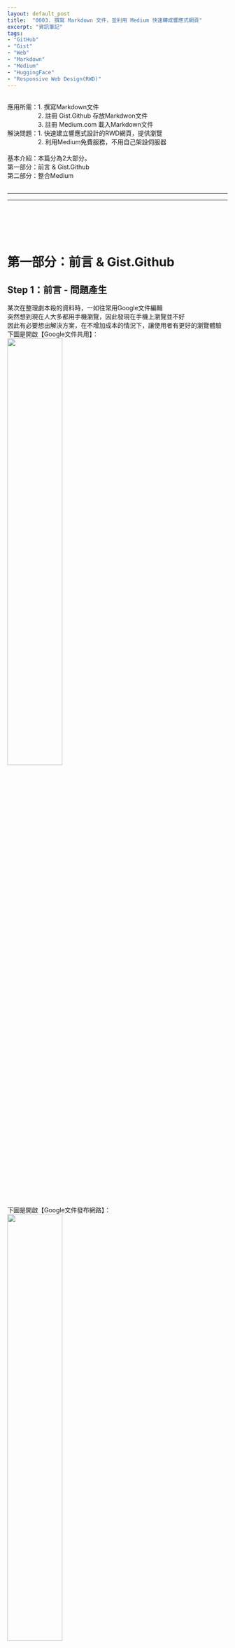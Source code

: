 ```yaml
---
layout: default_post
title:  "0003. 撰寫 Markdown 文件，並利用 Medium 快速轉成響應式網頁"
excerpt: "資訊筆記"
tags: 
- "GitHub"
- "Gist"
- "Web"
- "Markdown"
- "Medium"
- "HuggingFace"
- "Responsive Web Design(RWD)"
---
```

<div class="summary">
<br/>應用所需：1. 撰寫Markdown文件
<br/>&emsp;&emsp;&emsp;&emsp;&emsp;2. 註冊 Gist.Github 存放Markdwon文件
<br/>&emsp;&emsp;&emsp;&emsp;&emsp;3. 註冊 Medium.com 載入Markdown文件
<br/>解決問題：1. 快速建立響應式設計的RWD網頁，提供瀏覽
<br/>&emsp;&emsp;&emsp;&emsp;&emsp;2. 利用Medium免費服務，不用自己架設伺服器
<br/>
<br/>基本介紹：本篇分為2大部分。
<br/>第一部分：前言 & Gist.Github
<br/>第二部分：整合Medium
</div>
<div class="title">
    <br/><hr class="titleinner">
	<span></span>
	<hr class="titleinner"><br/>
</div>


<br/><br/>
<h1>第一部分：前言 & Gist.Github</h1>
<h2>Step 1：前言 - 問題產生</h2>
某次在整理劇本殺的資料時，一如往常用Google文件編輯
<br/>突然想到現在人大多都用手機瀏覽，因此發現在手機上瀏覽並不好
<br/>因此有必要想出解決方案，在不增加成本的情況下，讓使用者有更好的瀏覽體驗
<br/>下圖是開啟【Google文件共用】：
<br/> <img alt="" src="/assets/image/Infomation/2023_11_11/001.png" width="50%" height="50%" />

<br/>下圖是開啟【Google文件發布網路】：
<br/> <img alt="" src="/assets/image/Infomation/2023_11_11/002.png" width="50%" height="50%" />
<br/>

<h2>Step 2：前言 - Markdown</h2>
以下是Markdonw文檔，大意是：整理成某一天劇本殺可以4個人玩的劇本

``` Markdown

| 劇本名稱         | 類型                | 價格   | 時間  | 地點                                                                      | 介紹連結                                                                                                                     |
| ---------------- | ------------------- | ------ | ----- | ------------------------------------------------------------------------- | ---------------------------------------------------------------------------------------------------------------------------- |
| 一座城           | 沉浸/現代           | 600/人 | 19:00 | <a href="https://maps.app.goo.gl/jhUWb62mAJgnzFzn9">拉普星球-松山館</a>   | <a href="https://mylarpplanet.simplybook.asia/v2/#book/location/5/category/10/count/1/provider/any/">介紹</a>                |
| 窺鏡             | 懸疑/驚悚/本格/還原 | 650/人 | 19:00 | <a href="https://maps.app.goo.gl/jhUWb62mAJgnzFzn9">拉普星球-松山館</a>   | <a href="https://mylarpplanet.simplybook.asia/v2/#book/location/5/category/10/count/1/provider/any/">介紹</a>                |
| 送你一朵小花花 2 | 情感/還原           | 590/人 | 19:30 | <a href="https://maps.app.goo.gl/Brv2GKKeG8utQYTBA">410 檔案室</a>        | <a href="https://www.410larp.com.tw/scriptcontent/%E9%80%81%E4%BD%A0%E4%B8%80%E6%9C%B5%E5%B0%8F%E8%8A%B1%E8%8A%B12">介紹</a> |
| 望雀             | 推理/武俠           | 500/人 | 19:30 | <a href="https://maps.app.goo.gl/gx2sLXcHKpNs1c7M9">謀殺衛斯理-明曜館</a> | <a href="https://www.mwlarp.com/scenario/%E6%9C%9B%E9%9B%80%E5%B9%B3%E6%97%A5%E9%99%90%E5%AE%9A">介紹</a>                    |
| 雨夜感染者       | 機制/情感           | 750/人 | 19:00 | <details><summary>展開</summary><a href="https://maps.app.goo.gl/Q5gfxNKcT2saDdoDA">玩硬劇本遊戲館 </a></details>    | <a href="https://www.mwlarp.com/scenario/playhard-yuyeganranzhe">介紹</a>                                                    |


```

<br/>


<h2>Step 3：Gist.Github - 使用方法</h2>
如果有註冊Github，那麼可以從自己的Github上輸入gist. 可以轉到gist頁面。
<br/>以下是我的Github

``` Markdown
https://github.com/gotoa1234
```

<br/>在網址列上添加gist. 如下

``` Markdown
https://gist.github.com/gotoa1234
```


<br/> <img alt="" src="/assets/image/Infomation/2023_11_11/003.png" width="100%" height="100%" />
<br/>


<h2>Step 4：Gist.Github - 介紹</h2>
Gist 主要用於分享和託管小型代碼片段、文件、筆記等。
<br/>Gist 是一種輕量級的 Git 倉庫，可以包含單一文件或多個文件。

{:class="table table-bordered"}
| 優點  | 說明 |
| --- | --- | 
| 1. 輕量級 | 相較於Git，創建一個新的文檔流程簡單，權限只分公開、私有。可以在線上直接編輯檔案。 |
| 2. 方便分享 | 有提供介面，可以快速查看，並且分享代碼、文件 |
| 3. 版本控制 | 任何編輯都會在版本控制下，可追蹤 |
| 4. 嵌入功能 | 可以產生Script嵌入在任何地方 |

<br/>

<h2>Step 5：Gist.Github - 創建-1</h2>
進入gist後，於右上角選擇 + 新建檔案 
<br/> <img alt="" src="/assets/image/Infomation/2023_11_11/004.png" width="50%" height="50%" />
<br/>

<h2>Step 6：Gist.Github - 創建-2</h2>
對應下圖，說明Gist 編輯文檔的幾個功能，這個檔案於4.時可以先創建設為Secret
<br/>1. 文檔表題名稱
<br/>2. 檔案的名稱，這邊若以.md 為副檔名，會產生Markdown檔案
<br/>3. 編輯文檔內容
<br/>4. 創建這個檔案，可以選擇Private 或 Public

<br/> <img alt="" src="/assets/image/Infomation/2023_11_11/005.png" width="100%" height="100%" />
<br/>

<h2>Step 7：Gist.Github - 完成</h2>
創建完成後如為.md 檔案，會幫我們格式化顯示結果
<br/> <img alt="" src="/assets/image/Infomation/2023_11_11/006.png" width="100%" height="100%" />
<br/>

<h2>Step 8：Gist.Github - 複製嵌入碼</h2>
請在下圖的位置複製嵌入碼，如果使用Embed會錯誤。
<br/>※2023/11月時在Medium使用，當時只能用以下的方法嵌入
<br/> 正確的Medium用的崁入碼：

``` Markdown
https://gist.github.com/gotoa1234/b610129d45a5531b2867b2e47287b116#file-gistfile1-md
```

<br/> <img alt="" src="/assets/image/Infomation/2023_11_11/007.png" width="75%" height="75%" />
<br/>




<br/><br/>
<h1>第二部分：整合Medium</h1>
<h2>Step 1：Medium 介紹</h2>
<a href="https://medium.com/">Medium.com</a>是一個在線寫作和閱讀平台，免費的用戶也可以在上面做創作分享
<br/>更進階的付費會員，可以無限制的閱讀別人文章
<br/> <img alt="" src="/assets/image/Infomation/2023_11_11/008.png" width="100%" height="100%" />

<h2>Step 2：Medium 建立文章-1</h2>
註冊的相當方便，登入自己的Google帳戶即可，故跳過註冊流程
<br/>登入後 -> 選擇右上角的 `Write`
<br/> <img alt="" src="/assets/image/Infomation/2023_11_11/009.png" width="100%" height="100%" />

<h2>Step 3：Medium 建立文章-2</h2>
打開後，在空白處選擇 + 會展示出此框
<br/>選擇黑框的部分
<br/> <img alt="" src="/assets/image/Infomation/2023_11_11/011.png" width="100%" height="100%" />

<h2>Step 4：Medium 建立文章-3</h2>
將第一部分Step 8. 中的Gist崁入代碼貼上
<br/> <img alt="" src="/assets/image/Infomation/2023_11_11/012.png" width="100%" height="100%" />

<h2>Step 5：Medium 建立文章-4</h2>
接著按下Enter就會出現相連結結果
<br/> <img alt="" src="/assets/image/Infomation/2023_11_11/013.png" width="100%" height="100%" />

<h2>Step 6：Medium 發布</h2>
如果都編輯好了，就進行發布
<br/> <img alt="" src="/assets/image/Infomation/2023_11_11/014.png" width="100%" height="100%" />

<h2>Step 7：Medium 連結</h2>
發布完成後，會產生檢視連結，我們可以將此貼上到手機上瀏覽
<br/>這是我們複製後的連結：

``` Markdown
https://medium.com/@cap8825/larp-schedule-bff6f2d09500
```

<br/> <img alt="" src="/assets/image/Infomation/2023_11_11/015.png" width="100%" height="100%" />

<h2>Step 8：手機檢視-響應式</h2>
然後用手機檢視，可以發現相較於【Google doc檢視】，RWD的效果好了很多，不用用手一值往旁邊滑

<br/> <img alt="" src="/assets/image/Infomation/2023_11_11/010.png" width="50%" height="50%" />